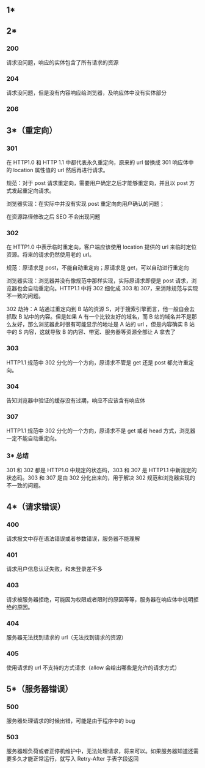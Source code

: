 

## 1*



## 2*

### 200

请求没问题，响应的实体包含了所有请求的资源

### 204

请求没问题，但是没有内容响应给浏览器，及响应体中没有实体部分

### 206

## 3*（重定向）

### 301

在 HTTP1.0 和 HTTP 1.1 中都代表永久重定向，原来的 url 替换成 301 响应体中的 location 属性值的 url 然后再进行请求。

规范：对于 post 请求重定向，需要用户确定之后才能够重定向，并且以 post 方式发起重定向请求。

浏览器实现：在实际中并没有实现 post 重定向向用户确认的问题；

在资源路径修改之后 SEO 不会出现问题

### 302

在 HTTP1.0 中表示临时重定向，客户端应该使用 location 提供的 url 来临时定位资源。将来的请求仍然使用老的 url。

规范：原请求是 post，不能自动重定向；原请求是 get，可以自动进行重定向

浏览器实现：浏览器并没有像规范中那样实现，实际原请求即便是 post 请求，浏览器也会自动重定向。HTTP1.1 中将 302 细化成 303 和 307，来消除规范与实现不一致的问题。

302 劫持：A 站通过重定向到 B 站的资源 S，对于搜索引擎而言，他一般自会去抓取 B 站中的内容。但是如果 A 有一个比较友好的域名，而 B 站的域名并不是那么友好，那么浏览器此时很有可能显示的地址是 A 站的 url ，但是内容确实 B 站中的 S 内容，这就导致 B 的内容、带宽、服务器等资源全部让 A 拿去了

### 303

HTTP1.1 规范中 302 分化的一个方向，原请求不管是 get 还是 post 都允许重定向。

### 304

告知浏览器中验证的缓存没有过期，响应不应该含有响应体

### 307

HTTP1.1 规范中 302 分化的一个方向，原请求不是 get 或者 head 方式，浏览器一定不能自动重定向。

### 3* 总结

301 和 302 都是 HTTP1.0 中规定的状态码，303 和 307 是 HTTP1.1 中新规定的状态码。303 和 307 是由 302 分化出来的，用于解决 302 规范和浏览器实现的不一致的问题。

## 4*（请求错误）

### 400

请求报文中存在语法错误或者参数错误，服务器不能理解

### 401

请求用户信息认证失败，和未登录差不多

### 403

请求被服务器拒绝，可能因为权限或者限时的原因等等，服务器在响应体中说明拒绝的原因。

### 404

服务器无法找到请求的 url（无法找到请求的资源）

### 405

使用请求的 url 不支持的方式请求（allow 会给出哪些是允许的请求方式）

## 5*（服务器错误）

### 500 

服务器处理请求的时候出错，可能是由于程序中的 bug

### 503

服务器超负荷或者正停机维护中，无法处理请求，将来可以。如果服务器知道还需要多久才能正常运行，就写入 Retry-After 手表字段返回

